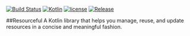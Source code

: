 [![Build Status](https://travis-ci.org/Jire/Resourceful.svg?branch=master)](https://travis-ci.org/Jire/Resourceful)
[![Kotlin](https://img.shields.io/badge/kotlin-1.0.2--1-blue.svg)](https://kotlinlang.org)
[![license](https://img.shields.io/badge/license-Unlicense-green.svg)](https://github.com/Jire/Resourceful/blob/master/UNLICENSE)
[![Release](https://jitpack.io/v/Jire/Resourceful.svg)](https://jitpack.io/#Jire/Resourceful)

##Resourceful
A Kotlin library that helps you manage, reuse, and update resources in a concise and meaningful fashion.
